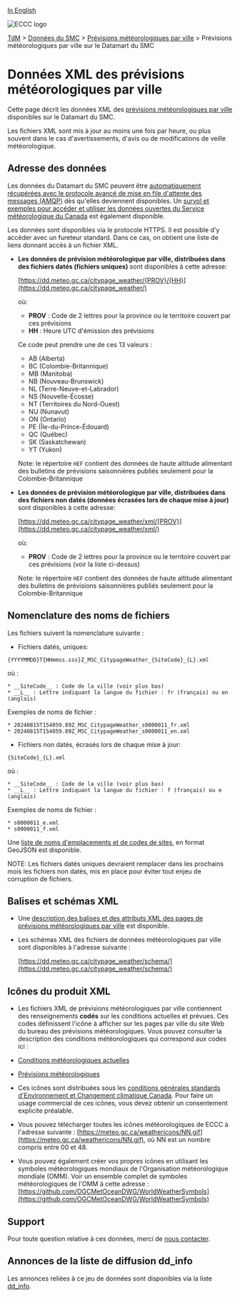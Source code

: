 [In English](readme_citypageweather-datamart_en.md)

![ECCC logo](../../img_eccc-logo.png)

[TdM](../../readme_fr.md) > [Données du SMC](../readme_fr.md) > [Prévisions météorologiques par ville](readme_citypageweather_fr.md) > Prévisions météorologiques par ville sur le Datamart du SMC

# Données XML des prévisions météorologiques par ville

Cette page décrit les données XML des [prévisions météorologiques par ville](readme_citypageweather_fr.md) disponibles sur le Datamart du SMC.

Les fichiers XML sont mis à jour au moins une fois par heure, ou plus souvent dans le cas d'avertissements, d'avis ou de modifications de veille météorologique.

## Adresse des données 

Les données du Datamart du SMC peuvent être [automatiquement récupérées avec le protocole avancé de mise en file d'attente des messages (AMQP)](../../msc-datamart/amqp_fr.md) dès qu'elles deviennent disponibles. Un [survol et exemples pour accéder et utiliser les données ouvertes du Service météorologique du Canada](../../usage/readme_fr.md) est également disponible.

Les données sont disponibles via le protocole HTTPS. Il est possible d’y accéder avec un fureteur standard. Dans ce cas, on obtient une liste de liens donnant accès à un fichier XML.

* **Les données de prévision météorologique par ville, distribuées dans des fichiers datés (fichiers uniques)** sont disponibles à cette adresse:

  [https://dd.meteo.gc.ca/citypage_weather/{PROV}/{HH}](https://dd.meteo.gc.ca/citypage_weather/)

  où:
  
    * __PROV__ : Code de 2 lettres pour la province ou le territoire couvert par ces prévisions
    * __HH__ : Heure UTC d'émission des prévisions  

  Ce code peut prendre une de ces 13 valeurs :

    * AB (Alberta)
    * BC (Colombie-Britannique)
    * MB (Manitoba)
    * NB (Nouveau-Brunswick)
    * NL (Terre-Neuve-et-Labrador)
    * NS (Nouvelle-Écosse)
    * NT (Territoires du Nord-Ouest)
    * NU (Nunavut)
    * ON (Ontario)
    * PE (Île-du-Prince-Édouard)
    * QC (Québec)
    * SK (Saskatchewan)
    * YT (Yukon)

  Note: le répertoire `HEF` contient des données de haute altitude alimentant des bulletins de prévisions saisonnières publiés seulement pour la Colombie-Britannique

* **Les données de prévision météorologique par ville, distribuées dans des fichiers non datés (données écrasées lors de chaque mise à jour)** sont disponibles à cette adresse:

  [https://dd.meteo.gc.ca/citypage_weather/xml/{PROV}](https://dd.meteo.gc.ca/citypage_weather/xml/)

  où:
  
    * __PROV__ : Code de 2 lettres pour la province ou le territoire couvert par ces prévisions (voir la liste ci-dessus)

  Note: le répertoire `HEF` contient des données de haute altitude alimentant des bulletins de prévisions saisonnières publiés seulement pour la Colombie-Britannique

## Nomenclature des noms de fichiers 

Les fichiers suivent la nomenclature suivante :

* Fichiers datés, uniques:

 `{YYYYMMDD}T{HHmmss.sss}Z_MSC_CitypageWeather_{SiteCode}_{L}.xml`

où :

    * __SiteCode__ : Code de la ville (voir plus bas)
    * __L__ : Lettre indiquant la langue du fichier : fr (français) ou en (anglais)

Exemples de noms de fichier :

    * 20240815T154059.89Z_MSC_CitypageWeather_s0000011_fr.xml
    * 20240815T154059.89Z_MSC_CitypageWeather_s0000011_en.xml

* Fichiers non datés, écrasés lors de chaque mise à jour:

 `{SiteCode}_{L}.xml`

où :

    * __SiteCode__ : Code de la ville (voir plus bas)
    * __L__ : Lettre indiquant la langue du fichier : f (français) ou e (anglais)

Exemples de noms de fichier :

    * s0000011_e.xml 
    * s0000011_f.xml

Une [liste de noms d'emplacements et de codes de sites](https://collaboration.cmc.ec.gc.ca/cmc/cmos/public_doc/msc-data/citypage-weather/site_list_fr.geojson), en format GeoJSON est disponible.

NOTE: Les fichiers datés uniques devraient remplacer dans les prochains mois les fichiers non datés, mis en place pour éviter tout enjeu de corruption de fichiers.

## Balises et schémas XML 

* Une [description des balises et des attributs XML des pages de prévisions météorologiques par ville](https://collaboration.cmc.ec.gc.ca/cmc/cmos/public_doc/msc-data/citypage-weather/citypage_tags_table_f.csv) est disponible.

* Les schémas XML des fichiers de données météorologiques par ville sont disponibles à l'adresse suivante :

  [https://dd.meteo.gc.ca/citypage_weather/schema/](https://dd.meteo.gc.ca/citypage_weather/schema/)

## Icônes du produit XML 

* Les fichiers XML de prévisions météorologiques par ville contiennent des renseignements __codés__ sur les conditions actuelles et prévues. Ces codes définissent l'icône à afficher sur les pages par ville du site Web du bureau des prévisions météorologiques. Vous pouvez consulter la description des conditions météorologiques qui correspond aux codes ici :

 * [Conditions météorologiques actuelles](https://collaboration.cmc.ec.gc.ca/cmc/cmos/public_doc/msc-data/citypage-weather/current_conditions_icon_code_descriptions_f.csv)
 * [Prévisions météorologiques](https://collaboration.cmc.ec.gc.ca/cmc/cmos/public_doc/msc-data/citypage-weather/forecast_conditions_icon_code_descriptions_f.csv)

* Ces icônes sont distribuées sous les [conditions générales standards d'Environnement et Changement climatique Canada](https://www.canada.ca/fr/transparence/avis.html). Pour faire un usage commercial de ces icônes, vous devez obtenir un consentement explicite préalable.

* Vous pouvez télécharger toutes les icônes météorologiques de ECCC à l'adresse suivante : [https://meteo.gc.ca/weathericons/NN.gif](https://meteo.gc.ca/weathericons/NN.gif), où NN est un nombre compris entre 00 et 48.

* Vous pouvez également créer vos propres icônes en utilisant les symboles météorologiques mondiaux de l'Organisation météorologique mondiale (OMM). Voir un ensemble complet de symboles météorologiques de l'OMM à cette adresse : [https://github.com/OGCMetOceanDWG/WorldWeatherSymbols](https://github.com/OGCMetOceanDWG/WorldWeatherSymbols)

## Support

Pour toute question relative à ces données, merci de [nous contacter](https://weather.gc.ca/mainmenu/contact_us_f.html).

## Annonces de la liste de diffusion dd_info 

Les annonces reliées à ce jeu de données sont disponibles via la liste [dd_info](https://comm.collab.science.gc.ca/mailman3/postorius/lists/dd_info/).







